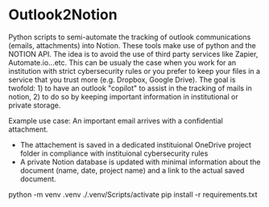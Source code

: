 # Outlook2Notion

Python scripts to semi-automate the tracking of outlook communications (emails, attachments) into Notion. These tools make use of python and the NOTION API. The idea is to avoid the use of third party services like Zapier, Automate.io...etc. This can be usualy the case when you work for an institution with strict cybersecurity rules or you prefer to keep your files in a service that you trust more (e.g. Dropbox, Google Drive).
The goal is twofold: 1) to have an outlook "copilot" to assist in the tracking of mails in notion, 2) to do so by keeping important information in institutional or private storage.

Example use case:
An important email arrives with a confidential attachment.
- The attachement is saved in a dedicated instituional OneDrive project folder in compliance with instituional cybersecurity rules 
- A private Notion database is updated with minimal information about the document (name, date, project name) and a link to the actual saved document.

python -m venv .venv
./.venv/Scripts/activate
pip install -r requirements.txt
